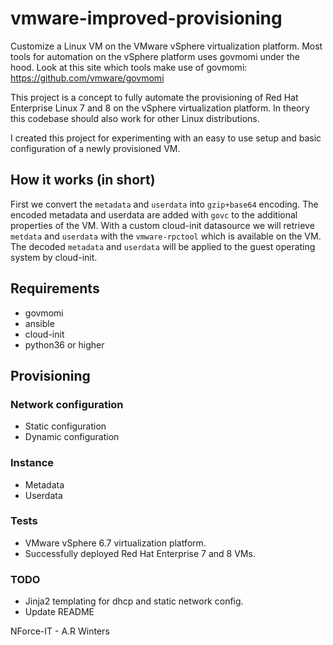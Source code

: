 # vmware-improved-provisioning

Customize a Linux VM on the VMware vSphere virtualization platform.
Most tools for automation on the vSphere platform uses govmomi under the hood. 
Look at this site which tools make use of govmomi: https://github.com/vmware/govmomi

This project is a concept to fully automate the provisioning of Red Hat Enterprise Linux 7 and 8 
on the vSphere virtualization platform. In theory this codebase should also work for other Linux distributions.

I created this project for experimenting with an easy to use setup and basic configuration of a newly provisioned VM.

## How it works (in short)

First we convert the `metadata` and `userdata` into `gzip+base64` encoding. The encoded metadata and userdata are added with `govc` to the additional properties of the VM.
With a custom cloud-init datasource we will retrieve `metdata` and `userdata` with the `vmware-rpctool` which is available on the VM.
The decoded `metadata` and `userdata` will be applied to the guest operating system by cloud-init.

## Requirements

* govmomi
* ansible
* cloud-init
* python36 or higher

## Provisioning

### Network configuration

* Static configuration
* Dynamic configuration

### Instance

* Metadata
* Userdata
 
 
### Tests
* VMware vSphere 6.7 virtualization platform.
* Successfully deployed Red Hat Enterprise 7 and 8 VMs.


### TODO

* Jinja2 templating for dhcp and static network config.
* Update README



NForce-IT - A.R Winters

